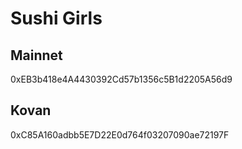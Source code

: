 # Sushi Girls

## Mainnet
0xEB3b418e4A4430392Cd57b1356c5B1d2205A56d9

## Kovan
0xC85A160adbb5E7D22E0d764f03207090ae72197F